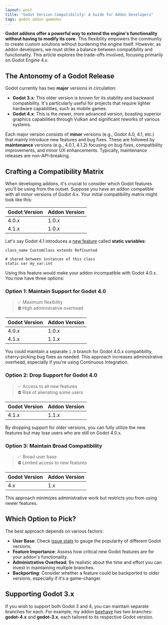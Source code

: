 ```yaml
---
layout: post
title: "Godot Version Compatibility: A Guide for Addon Developers"
tags: godot addon gamedev
---
```


**Godot addons offer a powerful way to extend the engine's functionality without having to modify its core.** This flexibility empowers the community to create custom solutions without burdening the engine itself. However, as addon developers, we must strike a balance between compatibility and functionality. This article explores the trade-offs involved, focusing primarily on Godot Engine 4.x.

## The Antonomy of a Godot Release

Godot currently has two **major** versions in circulation:

- **Godot 3.x**: This older version is known for its stability and backward compatibility. It's particularly useful for projects that require lighter hardware capabilities, such as mobile games.
- **Godot 4.x**: This is the newer, more advanced version, boasting superior graphics capabilities through Vulkan and significant reworks of various systems.

Each major version consists of **minor** versions (e.g., Godot 4.0, 4.1, etc.) that mainly introduce new features and bug fixes. These are followed by **maintenance** versions (e.g., 4.0.1, 4.1.2) focusing on bug fixes, compatibility improvements, and minor UX enhancements. Typically, maintenance releases are non-API-breaking.

## Crafting a Compatibility Matrix

When developing addons, it's crucial to consider which Godot features you'll be using from the outset. Suppose you have an addon compatible with all minor versions of Godot 4.x. Your initial compatibility matrix might look like this:

| Godot Version | Addon Version |
|---------------|---------------|
| 4.0.x         | 1.0.x         |
| 4.1.x         | 1.0.x         |

Let's say Godot 4.1 introduces a [new feature](https://github.com/godotengine/godot/pull/76264) called **static variables**:
```gdscript
class_name CustomClass extends RefCounted

# shared between instances of this class
static var my_var:int
```
Using this feature would make your addon incompatible with Godot 4.0.x. You now have three options:

### Option 1: Maintain Support for Godot 4.0

> ✅ Maximum flexibility  
> ⛔️ High administrative overhead

| Godot Version | Addon Version |
|---------------|---------------|
| 4.0.x         | 1.0.x         |
| 4.1.x         | 1.1.x         |

You could maintain a separate `1.0` branch for Godot 4.0.x compatibility, cherry-picking bug fixes as needed. This approach increases administrative overhead, especially if you're using Continuous Integration.

### Option 2: Drop Support for Godot 4.0

> ✅ Access to all new features  
> ⛔️ Risk of alienating some users

| Godot Version | Addon Version |
|---------------|---------------|
| 4.1.x         | 1.1.x         |

By dropping support for older versions, you can fully utilize the new features but may lose users who are still on Godot 4.0.x.

### Option 3: Maintain Broad Compatibility

> ✅ Broad user base  
> ⛔️ Limited access to new features

| Godot Version | Addon Version |
|---------------|---------------|
| 4.x           | 1.x           |

This approach minimizes administrative work but restricts you from using newer features.

## Which Option to Pick?

The best approach depends on various factors:

- **User Base**: Check [issue stats](https://godotengine.github.io/issue-stats/) to gauge the popularity of different Godot versions.
- **Feature Importance**: Assess how critical new Godot features are for your addon's functionality.
- **Administrative Overhead**: Be realistic about the time and effort you can invest in maintaining multiple branches.
- **Backporting**: Consider whether a feature could be backported to older versions, especially if it's a game-changer.

## Supporting Godot 3.x

If you wish to support both Godot 3 and 4, you can maintain separate branches for each. For example, my addon [beehave](https://bitbra.in/beehave/#/?id=%f0%9f%93%a6-installation) has two branches: **godot-4.x** and **godot-3.x**, each tailored to its respective Godot version.